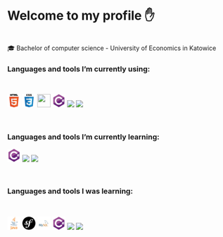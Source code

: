 
<h1><b>Welcome to my profile ✋ </b></h1>

<br>
🎓 Bachelor of computer science - University of Economics in Katowice
<br>
<h3><b>Languages and tools I’m currently using: </b></h3>
<br>
<p>
  <img heigt="30" width="30" src="https://raw.githubusercontent.com/github/explore/80688e429a7d4ef2fca1e82350fe8e3517d3494d/topics/html/html.png"/>
  <img heigt="30" width="30" src="https://raw.githubusercontent.com/github/explore/80688e429a7d4ef2fca1e82350fe8e3517d3494d/topics/css/css.png"/>
  <img height="30" width="30" src="https://cdn.jsdelivr.net/gh/devicons/devicon/icons/bootstrap/bootstrap-original.svg" />
  <img heigt="30" width="30" src="https://github.com/devicons/devicon/raw/master/icons/csharp/csharp-original.svg"/>
  <img heigt="30" width="30" src="https://cdn.jsdelivr.net/gh/devicons/devicon/icons/dotnetcore/dotnetcore-original.svg" />
  <img heigt="30" width="30" src="https://cdn.jsdelivr.net/gh/devicons/devicon/icons/angularjs/angularjs-original.svg" />
  </p>
  <br>
  <h3><b>Languages and tools I’m currently learning: </b></h3>
  <p>
  <img heigt="30" width="30" src="https://github.com/devicons/devicon/raw/master/icons/csharp/csharp-original.svg"/>
  <img heigt="30" width="30" src="https://cdn.jsdelivr.net/gh/devicons/devicon/icons/dotnetcore/dotnetcore-original.svg" />
  <img heigt="30" width="30" src="https://cdn.jsdelivr.net/gh/devicons/devicon/icons/angularjs/angularjs-original.svg" />
  </p>
<br>
  <h3><b>Languages and tools I was learning: </b></h3>
  <br>
  <p>
  <img heigt="30" width="30" src="https://raw.githubusercontent.com/github/explore/80688e429a7d4ef2fca1e82350fe8e3517d3494d/topics/java/java.png"/>
  <img heigt="30" width="30" src="https://raw.githubusercontent.com/github/explore/d0c5a5e31e1776ad62379ef5f6b703bcf107d3a3/topics/symfony/symfony.png"/>
  <img heigt="30" width="30" src="https://raw.githubusercontent.com/github/explore/80688e429a7d4ef2fca1e82350fe8e3517d3494d/topics/mysql/mysql.png"/>
  <img heigt="30" width="30" src="https://github.com/devicons/devicon/raw/master/icons/csharp/csharp-original.svg"/>
  <img heigt="30" width="30" src="https://cdn.jsdelivr.net/gh/devicons/devicon/icons/androidstudio/androidstudio-original.svg" />
  <img heigt="30" width="30" src="https://cdn.jsdelivr.net/gh/devicons/devicon/icons/python/python-original.svg" />
  
  </p>
  

